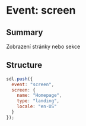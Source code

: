 # Event: screen

## Summary
Zobrazení stránky nebo sekce

## Structure

```js
sdl.push({
  event: "screen",
  screen: {
    name: "Homepage",
    type: "landing",
    locale: "en-US"
  }
});
```

